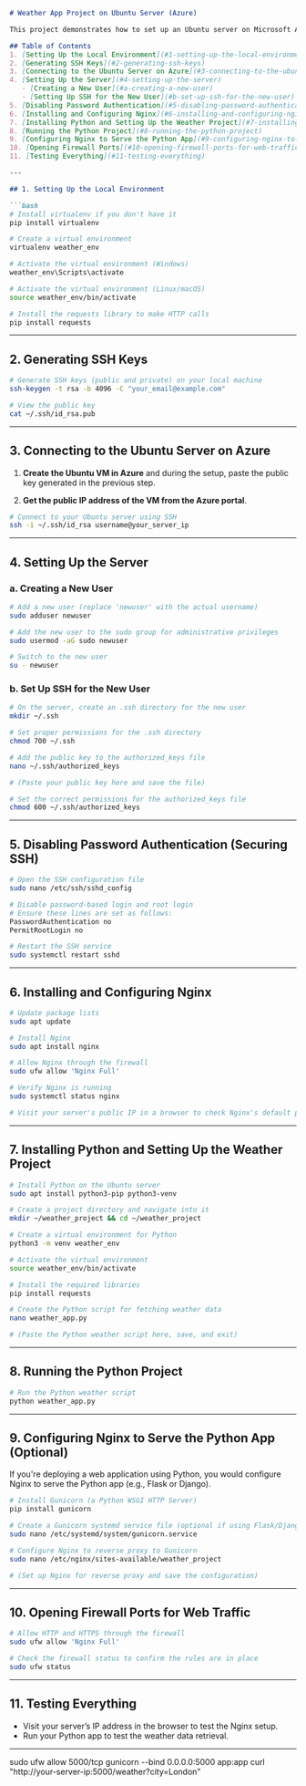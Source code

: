 ```markdown
# Weather App Project on Ubuntu Server (Azure)

This project demonstrates how to set up an Ubuntu server on Microsoft Azure, configure SSH login with private/public keys, install Nginx, deploy a simple Python weather app, and secure the server with a firewall.

## Table of Contents
1. [Setting Up the Local Environment](#1-setting-up-the-local-environment)
2. [Generating SSH Keys](#2-generating-ssh-keys)
3. [Connecting to the Ubuntu Server on Azure](#3-connecting-to-the-ubuntu-server-on-azure)
4. [Setting Up the Server](#4-setting-up-the-server)
   - [Creating a New User](#a-creating-a-new-user)
   - [Setting Up SSH for the New User](#b-set-up-ssh-for-the-new-user)
5. [Disabling Password Authentication](#5-disabling-password-authentication-securing-ssh)
6. [Installing and Configuring Nginx](#6-installing-and-configuring-nginx)
7. [Installing Python and Setting Up the Weather Project](#7-installing-python-and-setting-up-the-weather-project)
8. [Running the Python Project](#8-running-the-python-project)
9. [Configuring Nginx to Serve the Python App](#9-configuring-nginx-to-serve-the-python-app-optional)
10. [Opening Firewall Ports](#10-opening-firewall-ports-for-web-traffic)
11. [Testing Everything](#11-testing-everything)

---

## 1. Setting Up the Local Environment

```bash
# Install virtualenv if you don't have it
pip install virtualenv

# Create a virtual environment
virtualenv weather_env

# Activate the virtual environment (Windows)
weather_env\Scripts\activate

# Activate the virtual environment (Linux/macOS)
source weather_env/bin/activate

# Install the requests library to make HTTP calls
pip install requests
```

---

## 2. Generating SSH Keys

```bash
# Generate SSH keys (public and private) on your local machine
ssh-keygen -t rsa -b 4096 -C "your_email@example.com"

# View the public key
cat ~/.ssh/id_rsa.pub
```

---

## 3. Connecting to the Ubuntu Server on Azure

1. **Create the Ubuntu VM in Azure** and during the setup, paste the public key generated in the previous step.

2. **Get the public IP address of the VM from the Azure portal**.

```bash
# Connect to your Ubuntu server using SSH
ssh -i ~/.ssh/id_rsa username@your_server_ip
```

---

## 4. Setting Up the Server

### a. Creating a New User

```bash
# Add a new user (replace 'newuser' with the actual username)
sudo adduser newuser

# Add the new user to the sudo group for administrative privileges
sudo usermod -aG sudo newuser

# Switch to the new user
su - newuser
```

### b. Set Up SSH for the New User

```bash
# On the server, create an .ssh directory for the new user
mkdir ~/.ssh

# Set proper permissions for the .ssh directory
chmod 700 ~/.ssh

# Add the public key to the authorized_keys file
nano ~/.ssh/authorized_keys

# (Paste your public key here and save the file)

# Set the correct permissions for the authorized_keys file
chmod 600 ~/.ssh/authorized_keys
```

---

## 5. Disabling Password Authentication (Securing SSH)

```bash
# Open the SSH configuration file
sudo nano /etc/ssh/sshd_config

# Disable password-based login and root login
# Ensure these lines are set as follows:
PasswordAuthentication no
PermitRootLogin no

# Restart the SSH service
sudo systemctl restart sshd
```

---

## 6. Installing and Configuring Nginx

```bash
# Update package lists
sudo apt update

# Install Nginx
sudo apt install nginx

# Allow Nginx through the firewall
sudo ufw allow 'Nginx Full'

# Verify Nginx is running
sudo systemctl status nginx

# Visit your server's public IP in a browser to check Nginx's default page
```

---

## 7. Installing Python and Setting Up the Weather Project

```bash
# Install Python on the Ubuntu server
sudo apt install python3-pip python3-venv

# Create a project directory and navigate into it
mkdir ~/weather_project && cd ~/weather_project

# Create a virtual environment for Python
python3 -m venv weather_env

# Activate the virtual environment
source weather_env/bin/activate

# Install the required libraries
pip install requests

# Create the Python script for fetching weather data
nano weather_app.py

# (Paste the Python weather script here, save, and exit)
```

---

## 8. Running the Python Project

```bash
# Run the Python weather script
python weather_app.py
```

---

## 9. Configuring Nginx to Serve the Python App (Optional)

If you're deploying a web application using Python, you would configure Nginx to serve the Python app (e.g., Flask or Django).

```bash
# Install Gunicorn (a Python WSGI HTTP Server)
pip install gunicorn

# Create a Gunicorn systemd service file (optional if using Flask/Django)
sudo nano /etc/systemd/system/gunicorn.service

# Configure Nginx to reverse proxy to Gunicorn
sudo nano /etc/nginx/sites-available/weather_project

# (Set up Nginx for reverse proxy and save the configuration)
```

---

## 10. Opening Firewall Ports for Web Traffic

```bash
# Allow HTTP and HTTPS through the firewall
sudo ufw allow 'Nginx Full'

# Check the firewall status to confirm the rules are in place
sudo ufw status
```

---

## 11. Testing Everything

- Visit your server’s IP address in the browser to test the Nginx setup.
- Run your Python app to test the weather data retrieval.

---


sudo ufw allow 5000/tcp
gunicorn --bind 0.0.0.0:5000 app:app
curl "http://your-server-ip:5000/weather?city=London"

